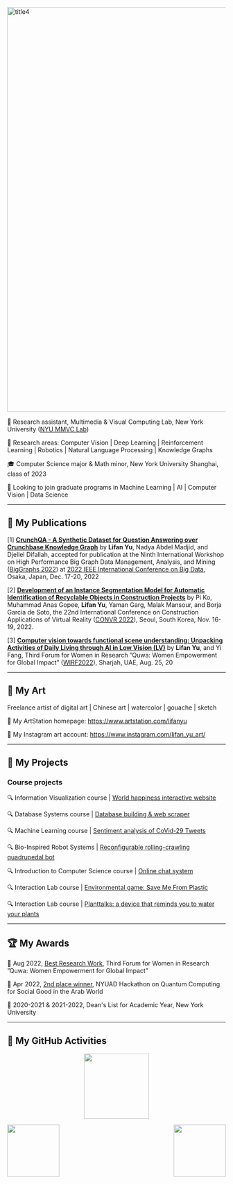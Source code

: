 <img width="934" alt="title4" src="https://user-images.githubusercontent.com/74582280/205233915-afa61aca-0239-4886-8fd7-aa2fff3a953e.png">


💼 Research assistant, Multimedia & Visual Computing Lab, New York University ([NYU MMVC Lab](https://wp.nyu.edu/mmvc/))

🌱 Research areas: Computer Vision | Deep Learning | Reinforcement Learning | Robotics | Natural Language Processing | Knowledge Graphs

🎓 Computer Science major & Math minor, New York University Shanghai, class of 2023

🔭 Looking to join graduate programs in Machine Learning | AI | Computer Vision | Data Science

---

## 📖 My Publications

[1] **[<ins>CrunchQA - A Synthetic Dataset for Question Answering over
Crunchbase Knowledge Graph</ubs>](https://github.com/colab-nyuad/CrunchQA/blob/master/CrunchQA_IEEE.pdf)** by **Lifan Yu**, Nadya Abdel Madjid, and Djellel Difallah, accepted for publication at the Ninth International Workshop on High Performance Big
Graph Data Management, Analysis, and Mining ([BigGraphs 2022](https://biggraphs.org/)) at [2022 IEEE International Conference on Big Data](http://bigdataieee.org/BigData2022/),
Osaka, Japan, Dec. 17-20, 2022

[2] **[<ins>Development of
an Instance Segmentation Model for Automatic Identification of Recyclable Objects in Construction Projects</ins>](https://www.researchgate.net/publication/365700731_Development_of_an_Instance_Segmentation_Model_for_the_Automatic_Identification_of_Recyclable_Objects_in_Construction_Sites)** by Pi Ko, Muhammad Anas Gopee, **Lifan Yu**, Yaman Garg, Malak Mansour, and Borja Garcia de Soto, the 22nd
International Conference on Construction Applications of Virtual Reality ([CONVR 2022](http://convr2022.com/)), Seoul, South Korea, Nov.
16-19, 2022.

[3] **[<ins>Computer vision towards functional scene understanding: Unpacking Activities of Daily Living
through AI in Low Vision (LV)</ins>](https://github.com/SilvesterYu/CV4LV/blob/main/wirf2022_paper_1338_CV4LV.pdf)** by **Lifan Yu**, and Yi Fang, Third Forum for Women in Research ”Quwa: Women Empowerment for Global
Impact” ([WIRF2022](https://www.sharjah.ac.ae/en/Research/Outreach/wirf2022/Pages/wn.aspx)), Sharjah, UAE, Aug. 25, 20

---

## 🎨 My Art

Freelance artist of digital art | Chinese art | watercolor | gouache | sketch

🔖 My ArtStation homepage: https://www.artstation.com/lifanyu

🔖 My Instagram art account: https://www.instagram.com/lifan_yu_art/

---

## 🔧 My Projects

### Course projects

🔍 Information Visualization course | [World happiness interactive website](https://github.com/SilvesterYu/DATS-SHU235-Information-Visualization-Final-Project)

🔍 Database Systems course | [Database building & web scraper](https://github.com/SilvesterYu/CS-UH2214-Database-Systems-PS1)

🔍 Machine Learning course | [Sentiment analysis of CoVid-29 Tweets](https://github.com/SilvesterYu/MachineLearningFinalProject_SentimentTweetCoVid)

🔍 Bio-Inspired Robot Systems | [Reconfigurable rolling-crawling quadrupedal bot](https://github.com/SilvesterYu/BioInspiredRobotSys/blob/main/final%20report.pdf)

🔍 Introduction to Computer Science course | [Online chat system](https://github.com/SilvesterYu/IntroToComputerScienceFinalProject)

🔍 Interaction Lab course | [Environmental game: Save Me From Plastic](https://wp.nyu.edu/shanghai-ima-documentation/foundations/interaction-lab/ly1164/save-me-from-plastic-lifan-yu-inmi-lee/)

🔍 Interaction Lab course | [Planttalks: a device that reminds you to water your plants](https://wp.nyu.edu/shanghai-ima-documentation/foundations/interaction-lab/ly1164/midterm-project-plantalks-lifan-yu-inmi-lee/)

---

## 🏆 My Awards

📯 Aug 2022, [<ins>Best Research Work</ins>](https://www.sharjah.ac.ae/en/Research/Outreach/wirf2022/Pages/wn.aspx), Third Forum for Women in Research ”Quwa: Women Empowerment for Global
Impact”

📯 Apr 2022, [<ins>2nd place winner</ins>](https://sites.nyuad.nyu.edu/hackathon/index.php/the-nyuad-hackathon-for-social-good-in-the-arab-world-2022/), NYUAD Hackathon on Quantum Computing for Social Good in the Arab World

📯 2020-2021 & 2021-2022, Dean's List for Academic Year, New York University

---

## 🎯 My GitHub Activities
 
<p align="center">
<img height="150" src="https://github-readme-streak-stats.herokuapp.com?user=SilvesterYu&theme=vue-dark&hide_border=true)](https://git.io/streak-stats" />
 </p>

<img align="left" height="120" src="https://github-readme-stats.vercel.app/api?username=SilvesterYu&hide_border=true&&theme=vue-dark">
<img align="right" height="120" src="https://github-readme-stats.vercel.app/api/top-langs/?username=SilvesterYu&layout=compact&hide_border=true&langs_count=8&theme=vue-dark" />



